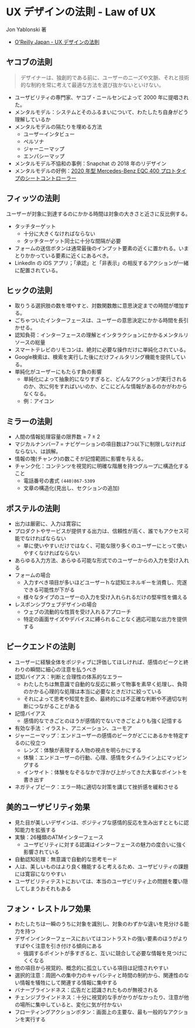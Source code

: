 # UX デザインの法則 - Law of UX

Jon Yablonski 著

- [O'Reilly Japan - UX デザインの法則](https://www.oreilly.co.jp/books/9784873119496/)

## ヤコブの法則

> デザイナーは、独創的である前に、ユーザーのニーズや文脈、それと技術的な制約を常に考えて最適な方法を選び抜かないといけない。

- ユーザビリティの専門家、ヤコブ・ニールセンによって 2000 年に提唱された。
- メンタルモデル：システムとそのふるまいについて、わたしたち自身がどう理解しているか
- メンタルモデルの隔たりを埋める方法
  - ユーザーインタビュー
  - ペルソナ
  - ジャーニーマップ
  - エンパシーマップ
- メンタルモデル不協和の事例：Snapchat の 2018 年のリデザイン
- メンタルモデルの好例：[2020 年型 Mercedes-Benz EQC 400 プロトタイプのシートコントローラー](https://www.carwale.com/mercedes-benz-cars/eqc/images/eqc-seat-adjustment-electric-for-driver-227031/)

## フィッツの法則

ユーザーが対象に到達するのにかかる時間は対象の大きさと近さに反比例する。

- タッチターゲット
  - 十分に大きくなければならない
  - タッチターゲット同士に十分な間隔が必要
- フォームの送信ボタンは通常最後のインプット要素の近くに置かれる。いまとりかかっている要素に近くにあるべき。
- LinkedIn の iOS アプリ；「承認」と「非表示」の相反するアクションが一緒に配置されている。

## ヒックの法則

- 取りうる選択肢の数を増やすと、対数関数敵に意思決定までの時間が増加する。
- ごちゃついたインターフェースは、ユーザーの意思決定にかかる時間を長引かせる。
- 認知負荷：インターフェースの理解とインタラクションにかかるメンタルリソースの総量
- スマートテレビのリモコンは、絶対に必要な操作だけに単純化されている。
- Google検索は、検索を実行した後にだけフィルタリング機能を提供している。
- 単純化がユーザーにもたらす負の影響
  - 単純化によって抽象的になりすぎると、どんなアクションが実行されるのか、次に何をすればいいのか、どこにどんな情報があるのかがわからなくなる。
  - 例：アイコン

## ミラーの法則

- 人間の情報処理容量の限界数 = 7 ± 2
- マジカルナンバー7 = ナビゲーションの項目数は7つ以下に制限しなければならない、は誤解。
- 情報の塊(チャンク)の数こそが記憶範囲に影響を与える。
- チャンク化：コンテンツを視覚的に明確な階層を持つグループに構造化すること
  - 電話番号の書式 `(440)867-5309`
  - 文章の構造化(見出し、セクションの追加)

## ポステルの法則

- 出力は厳密に、入力は寛容に
- プロダクトやサービスが提供する出力は、信頼性が高く、誰でもアクセス可能でなければならない
  - 単に使いやすいだけではなく、可能な限り多くのユーザーにとって使いやすくなければならない
- あらゆる入力方法、あらゆる可能な形式でのユーザーからの入力を受け入れる
- フォームの場合
  - 入力すべき項目が多いほどユーザーｈな認知エネルギーを消費し、完遂できる可能性が下がる
  - 様々なタイプのユーザーの入力を受け入れられるだけの堅牢性を備える
- レスポンシブウェブデザインの場合
  - ウェブの流動的な性質を受け入れるアプローチ
  - 特定の画面サイズやデバイスに縛られることなく適応可能な出力を提供する

## ピークエンドの法則

- ユーザーに経験全体をポジティブに評価してほしければ、感情のピークと終わりの瞬間に細心の注意を払うべき
- 認知バイアス：判断と合理性の体系的なエラー
  - わたしたちは無意識で自動的な反応に頼って物事を素早く処理し、負荷のかかる心理的な処理は本当に必要なときだけに絞っている
  - それによって思考や知覚を歪め、最終的には不正確な判断や不適切な判断につながることがある
- 記憶バイアス
  - 感情的なできごとのほうが感情的でないできごとよりも強く記憶する
- 有効な手法：イラスト、アニメーション、ユーモア
- ジャーニーマップ：エンドユーザーの感情のピークがどこにあるかを特定するのに役立つ
  - レンズ：体験が表現する人物の視点を明らかにする
  - 体験：エンドユーザーの行動、心理、感情をタイムライン上にマッピングする
  - インサイト：体験をなぞるなかで浮かび上がってきた大事なポイントを書き出す
- ネガティブピーク：エラー時に適切な対策を講じて挫折感を緩和させる

## 美的ユーザビリティ効果

- 見た目が美しいデザインは、ポジティブな感情的反応を生み出すとともに認知能力を拡張する
- 実験：26種類のATMインターフェース
  - ユーザビリティに対する認識はインターフェースの魅力の度合いに強く影響されている
- 自動認知処理：無意識で自動的な思考モード
- 人は、美しいものはより良く機能すると考えるため、ユーザビリティの課題には寛容になりやすい
- ユーザビリティテストにおいては、本当のユーザビリティ上の問題を覆い隠してしまうおそれもある

## フォン・レストルフ効果

- わたしたちは一瞬のうちに対象を識別し、対象のわずかな違いを見分ける能力を持つ
- デザインインターフェースにおいてはコントラストの強い要素のほうがよりすばやく注意を引き付ける傾向にある
  - 強調するポイントが多すぎると、互いに競合して必要な情報を見つけにくくなる
- 他の項目から視覚的、概念的に孤立している項目は記憶されやすい
- 選択的注意：周囲への集中力のキャパシティと時間の制約から、関連性のない情報を犠牲にして関連する情報に集中する
- バナーブラインドネス：広告だと認識されたものが無視される
- チェンジブラインドネス：十分に視覚的な手がかりがなかったり、注意が他の場所に集中していると、変化に気が付かない
- フローティングアクションボタン：画面上の主要な、最も一般的なアクションを実行する
